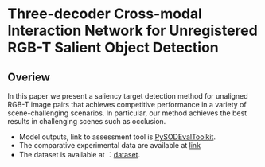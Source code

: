 # Three-decoder Cross-modal Interaction Network for Unregistered RGB-T Salient Object Detection

## Overiew
In this paper we present a saliency target detection method for unaligned RGB-T image pairs that achieves competitive performance in a variety of scene-challenging scenarios. In particular, our method achieves the best results in challenging scenes such as occlusion.

- Model outputs, link to assessment tool is [PySODEvalToolkit](https://github.com/lartpang/PySODEvalToolkit.git).
- The comparative experimental data are available at [link](https://drive.google.com/file/d/1PGB8FDEfl2mzHFnd35JqOFpX6syj-aCY/view?usp=drive_link)
- The dataset is available at  ：[dataset](https://pan.baidu.com/s/1lgsbp9VDqPO623QJhKRzrA?pwd=zqq2).

  
